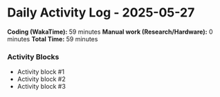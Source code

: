 # Daily Activity Log - 2025-05-27

**Coding (WakaTime):** 59 minutes
**Manual work (Research/Hardware):** 0 minutes
**Total Time:** 59 minutes

### Activity Blocks
- Activity block #1
- Activity block #2
- Activity block #3
